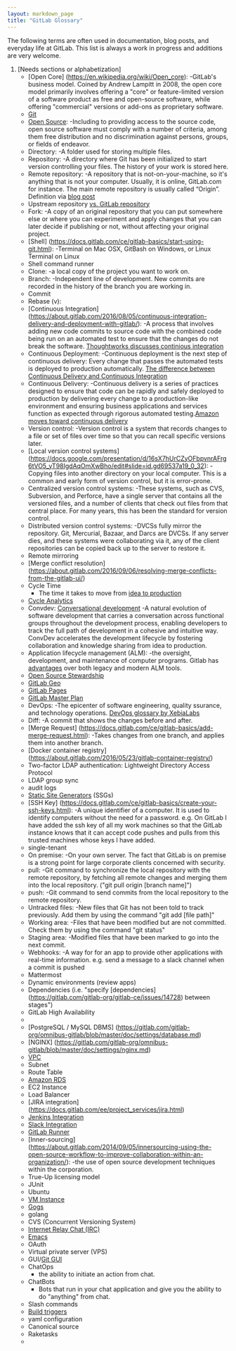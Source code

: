 ```yaml
---
layout: markdown_page
title: "GitLab Glossary"
---
```


The following terms are often used in documentation, blog posts, and everyday life at GitLab. This list is always a work in progress and additions are very welcome.

1. [Needs sections or alphabetization]
    * [Open Core] (https://en.wikipedia.org/wiki/Open_core): 
        -GitLab's business model. Coined by Andrew Lampitt in 2008, the open core model primarily involves offering a "core" or feature-limited version of a software product as free and open-source software, while offering "commercial" versions or add-ons as proprietary software.
    * [Git](https://git-scm.com/about)
    * [Open Source](https://opensource.org/docs/osd): 
        -Including to providing access to the source code, open source software must comply with a number of criteria, among them free distribution and no discrimination against persons,  groups, or fields of endeavor.
    * Directory: 
        -A folder used for storing multiple files. 
    * Repository: 
        -A directory where Git has been initialized to start version controlling your files. The history of your work is stored here. 
    * Remote repository: 
        -A repository that is not-on-your-machine, so it's anything that is not your computer. Usually, it is online, GitLab.com for instance. The main remote repository is usually called “Origin”. Definition via [blog post](https://about.gitlab.com/2015/05/18/simple-words-for-a-gitlab-newbie/)
    * Upstream repository [vs. GitLab repository](https://news.ycombinator.com/item?id=12487112)
    * Fork: 
        -A copy of an original repository that you can put somewhere else or where you can experiment and apply changes that you can later decide if publishing or not, without affecting your original project.
    * [Shell] (https://docs.gitlab.com/ce/gitlab-basics/start-using-git.html): 
        -Terminal on Mac OSX, GitBash on Windows, or Linux Terminal on Linux
    * Shell command runner
    * Clone: 
        -a local copy of the project you want to work on. 
    * Branch: 
        -Independent line of development. New commits are recorded in the history of the branch you are working in. 
    * Commit
    * Rebase (v): 
    * [Continuous Integration] (https://about.gitlab.com/2016/08/05/continuous-integration-delivery-and-deployment-with-gitlab/): 
        -A process that involves adding new code commits to source code with the combined code being run on an automated test to ensure that the changes do not break the software. [Thoughtworks discusses continious integration](https://www.thoughtworks.com/continuous-integration)
    * Continuous Deployment: 
        -Continuous deployment is the next step of continuous delivery: Every change that passes the automated tests is deployed to production automatically. [The difference between Continuous Delivery and Continuous Integration](https://www.youtube.com/watch?v=igwFj8PPSnw)
    * Continuous Delivery: 
        -Continuous delivery is a series of practices designed to ensure that code can be rapidly and safely deployed to production by delivering every change to a production-like environment and ensuring business applications and services function as expected through rigorous automated testing.[Amazon moves toward continuous delivery](https://www.youtube.com/watch?v=esEFaY0FDKc)
    * Version control: 
        -Version control is a system that records changes to a file or set of files over time so that you can recall specific versions later.
    * [Local version control systems] (https://docs.google.com/presentation/d/16sX7hUrCZyOFbpvnrAFrg6tVO5_yT98IgdAqOmXwBho/edit#slide=id.gd69537a19_0_32): 
        -Copying files into another directory on your local computer. This is a common and early form of version control, but it is error-prone.
    * Centralized version control systems: 
        -These systems, such as CVS, Subversion, and Perforce, have a single server that contains all the versioned files, and a number of clients that check out files from that central place. For many years, this has been the standard for version control.
    * Distributed version control systems: 
        -DVCSs fully mirror the repository. Git, Mercurial, Bazaar, and Darcs are DVCSs. If any server dies, and these systems were collaborating via it, any of the client repositories can be copied back up to the server to restore it.
    * Remote mirroring
    * [Merge conflict resolution] (https://about.gitlab.com/2016/09/06/resolving-merge-conflicts-from-the-gitlab-ui/)
    * Cycle Time
        - The time it takes to move from [idea to production](https://about.gitlab.com/2016/08/05/continuous-integration-delivery-and-deployment-with-gitlab/#from-idea-to-production-with-gitlab)
    * [Cycle Analytics](https://gitlab.com/gitlab-org/gitlab-ce/issues/22458)
    * Convdev: [Conversational development](https://about.gitlab.com/2016/09/14/gitlab-live-event-recap/)
        -A natural evolution of software development that carries a conversation across functional groups throughout the development process, enabling developers to track the full path of development in a cohesive and intuitive way. ConvDev accelerates the development lifecycle by fostering collaboration and knowledge sharing from idea to production.
    * Application lifecycle management (ALM): 
        -the oversight, development, and maintenance of computer programs. Gitlab has [advantages](https://docs.google.com/presentation/d/1vCU-NbZWz8NTNK8Vu3y4zGMAHb5DpC8PE5mHtw1PWfI/edit#slide=id.g72f2e4906_2_288) over both legacy and modern ALM tools. 
    * [Open Source Stewardship](https://about.gitlab.com/2016/01/11/being-a-good-open-source-steward/)
    * [GitLab Geo](https://docs.gitlab.com/ee/gitlab-geo/README.html)
    * [GitLab Pages](https://pages.gitlab.io/?_ga=1.99536669.2048946469.1469722633)
    * [GitLab Master Plan](https://about.gitlab.com/2016/09/13/gitlab-master-plan/)
    * DevOps: 
        -The epicenter of software engineering, quality ssurance, and technology operations. [DevOps glossary by XebiaLabs](https://xebialabs.com/glossary/)
    * Diff: 
        -A commit that shows the changes before and after. 
    * [Merge Request] (https://docs.gitlab.com/ce/gitlab-basics/add-merge-request.html): 
        -Takes changes from one branch, and applies them into another branch.
    * [Docker container registry] (https://about.gitlab.com/2016/05/23/gitlab-container-registry/)
    * Two-factor LDAP authentication: Lightweight Directory Access Protocol
    * LDAP group sync 
    * audit logs
    * [Static Site Generators](https://wiki.python.org/moin/StaticSiteGenerator) (SSGs)
    * [SSH Key] (https://docs.gitlab.com/ce/gitlab-basics/create-your-ssh-keys.html): 
        -A unique identifier of a computer. It is used to identify computers without the need for a password. e.g. On GitLab I have added the ssh key of all my work machines so that the GitLab instance knows that it can accept code pushes and pulls from this trusted machines whose keys I have added.
    * single-tenant 
    * On premise: 
        -On your own server. The fact that GitLab is on premise is a strong point for large corporate clients concerned with security. 
    * pull: 
        -Git command to synchronize the local repository with the remote repository, by fetching all remote changes and merging them into the local repository. ("git pull origin [branch name]")
    * push: 
        -Git command to send commits from the local repository to the remote repository. 
    * Untracked files: 
        -New files that Git has not been told to track previously. Add them by using the command "git add [file path]"
    * Working area: 
        -Files that have been modified but are not committed. Check them by using the command "git status"
    * Staging area: 
        -Modified files that have been marked to go into the next commit.
    * Webhooks: 
        -A way for for an app to provide other applications with real-time information. e.g. send a message to a slack channel when a commit is pushed
    * Mattermost
    * Dynamic environments (review apps)
    * Dependencies (i.e. "specify [dependencies] (https://gitlab.com/gitlab-org/gitlab-ce/issues/14728) between stages")
    * GitLab High Availability
    * 
    * [PostgreSQL / MySQL DBMS] (https://gitlab.com/gitlab-org/omnibus-gitlab/blob/master/doc/settings/database.md)
    * [NGINX] (https://gitlab.com/gitlab-org/omnibus-gitlab/blob/master/doc/settings/nginx.md)
    * [VPC](https://university.gitlab.com/high-availability/aws/)
    * Subnet
    * Route Table
    * [Amazon RDS](http://docs.aws.amazon.com/AmazonRDS/latest/UserGuide/CHAP_Storage.html)
    * EC2 Instance
    * Load Balancer
    * [JIRA integration] (https://docs.gitlab.com/ee/project_services/jira.html)
    * [Jenkins Integration](https://docs.gitlab.com/ee/integration/jenkins.html)
    * [Slack Integration](https://gitlab.com/gitlab-org/gitlab-ce/blob/master/doc/project_services/slack.md)
    * [GitLab Runner](https://gitlab.com/gitlab-org/gitlab-ci-multi-runner)
    * [Inner-sourcing] (https://about.gitlab.com/2014/09/05/innersourcing-using-the-open-source-workflow-to-improve-collaboration-within-an-organization/): 
        -the use of open source development techniques within the corporation. 
    * True-Up licensing model
    * JUnit
    * Ubuntu
    * [VM Instance](https://cloud.google.com/compute/docs/instances/)
    * [Gogs](https://gogs.io/)
    *  golang
    * CVS (Concurrent Versioning System)
    * [Internet Relay Chat (IRC)](http://www.irchelp.org/)
    * [Emacs](https://www.masteringemacs.org/article/mastering-key-bindings-emacs)
    * OAuth
    * Virtual private server (VPS)
    * GUI/[Git GUI](https://git-scm.com/docs/git-gui)
    * ChatOps
        -  the ability to initiate an action from chat. 
    * ChatBots
        -  Bots that run in your chat application and give you the ability to do "anything" from chat.
    * Slash commands
    * [Build triggers](https://docs.gitlab.com/ce/ci/triggers/README.html)
    * yaml configuration
    * Canonical source 
    * Raketasks
    * 
    

